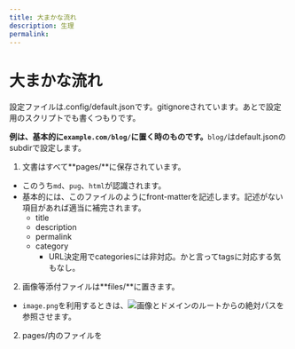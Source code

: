 ```yaml
---
title: 大まかな流れ
description: 生理
permalink: 
---
```


# 大まかな流れ

設定ファイルは.config/default.jsonです。gitignoreされています。あとで設定用のスクリプトでも書くつもりです。

**例は、基本的に`example.com/blog/`に置く時のものです。**`blog/`はdefault.jsonのsubdirで設定します。

1. 文書はすべて**pages/**に保存されています。
  * このうち`md`、`pug`、`html`が認識されます。
  * 基本的には、このファイルのようにfront-matterを記述します。記述がない項目があれば適当に補完されます。
    - title
    - description
    - permalink
    - category
      * URL決定用でcategoriesには非対応。かと言ってtagsに対応する気もなし。
2. 画像等添付ファイルは**files/**に置きます。
  * `image.png`を利用するときは、![画像](/blog/files/images.png)とドメインのルートからの絶対パスを参照させます。
2. pages/内のファイルを